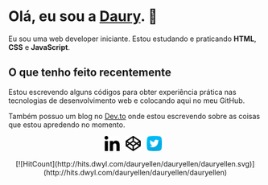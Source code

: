 # Olá, eu sou a [Daury](https://dauryellen.github.io/). 👋

Eu sou uma web developer iniciante. Estou estudando e praticando **HTML**, **CSS** e **JavaScript**. 

## O que tenho feito recentemente

Estou escrevendo alguns códigos para obter experiência prática nas tecnologias de desenvolvimento web e colocando aqui no meu GitHub.

Também possuo um blog no [Dev.to](https://dev.to/dauryellen) onde estou escrevendo sobre as coisas que estou apredendo no momento.

<p align='center'>
  <a href="https://www.linkedin.com/in/dauryellen/" target="_blank"><img height="30" src="linkedin.png"></a>&nbsp;&nbsp;
  <a href="https://codepen.io/dauryellen" target="_blank"><img height="30" src="codepen.png"></a>&nbsp;&nbsp;
  <a href="https://twitter.com/dauryoque" target="_blank"><img height="30" src="twitter.png"></a>&nbsp;&nbsp;
</p>

<div align="center">
  [![HitCount](http://hits.dwyl.com/dauryellen/dauryellen/dauryellen.svg)](http://hits.dwyl.com/dauryellen/dauryellen/dauryellen)
</div>
